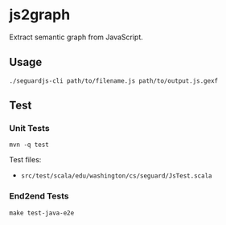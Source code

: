 # js2graph

<!-- [![Build Status](https://travis-ci.com/semantic-graph/seguard-java.svg?branch=master)](https://travis-ci.com/semantic-graph/seguard-java) -->

Extract semantic graph from JavaScript.

## Usage

    ./seguardjs-cli path/to/filename.js path/to/output.js.gexf

## Test

### Unit Tests

```
mvn -q test
```

Test files:

- `src/test/scala/edu/washington/cs/seguard/JsTest.scala`

### End2end Tests

```
make test-java-e2e
```
